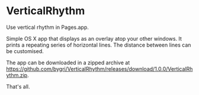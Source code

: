 # VerticalRhythm

Use vertical rhythm in Pages.app.

Simple OS X app that displays as an overlay atop your other windows. It prints a repeating series of horizontal lines.
The distance between lines can be customised.

The app can be downloaded in a zipped archive at https://github.com/bygri/VerticalRhythm/releases/download/1.0.0/VerticalRhythm.zip.

That's all.
